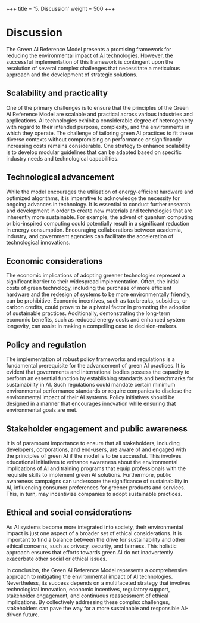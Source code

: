 +++
title = '5. Discussion'
weight = 500
+++
# Discussion

The Green AI Reference Model presents a promising framework for reducing the environmental impact of AI technologies. However, the successful implementation of this framework is contingent upon the resolution of several complex challenges that necessitate a meticulous approach and the development of strategic solutions.

## Scalability and practicality
One of the primary challenges is to ensure that the principles of the Green AI Reference Model are scalable and practical across various industries and applications. AI technologies exhibit a considerable degree of heterogeneity with regard to their intended purpose, complexity, and the environments in which they operate. The challenge of tailoring green AI practices to fit these diverse contexts without compromising on performance or significantly increasing costs remains considerable. One strategy to enhance scalability is to develop modular guidelines that can be adapted based on specific industry needs and technological capabilities.

## Technological advancement
While the model encourages the utilisation of energy-efficient hardware and optimized algorithms, it is imperative to acknowledge the necessity for ongoing advances in technology. It is essential to conduct further research and development in order to create new materials and technologies that are inherently more sustainable. For example, the advent of quantum computing or bio-inspired computing could potentially result in a significant reduction in energy consumption. Encouraging  collaborations between academia, industry, and government agencies can facilitate the acceleration of technological innovations.

## Economic considerations
The economic implications of adopting greener technologies represent a significant barrier to their widespread implementation. Often, the initial costs of green technology, including the purchase of more efficient hardware and the redesign of systems to be more environmentally friendly, can be prohibitive. Economic incentives, such as tax breaks, subsidies, or carbon credits, could prove to be a pivotal factor in promoting the adoption of sustainable practices. Additionally, demonstrating the long-term economic benefits, such as reduced energy costs and enhanced system longevity, can assist in making a compelling case to decision-makers. 

## Policy and regulation
The implementation of robust policy frameworks and regulations is a fundamental prerequisite for the advancement of green AI practices. It is evident that governments and international bodies possess the capacity to perform an essential function by establishing standards and benchmarks for sustainability in AI. Such regulations could mandate certain minimum environmental performance standards or require companies to disclose the environmental impact of their AI systems. Policy initiatives should be designed in a manner that encourages innovation while ensuring that environmental goals are met.

## Stakeholder engagement and public awareness
It is of paramount importance to ensure that all stakeholders, including developers, corporations, and end-users, are aware of and engaged with the principles of green AI if the model is to be successful. This involves educational initiatives to enhance awareness about the environmental implications of AI and training programs that equip professionals with the requisite skills to implement green AI solutions. Furthermore, public awareness campaigns can underscore the significance of sustainability in AI, influencing consumer preferences for greener products and services. This, in turn, may incentivize companies to adopt sustainable practices.

## Ethical and social considerations
As AI systems become more integrated into society, their environmental impact is just one aspect of a broader set of ethical considerations. It is important to find a balance between the drive for sustainability and other ethical concerns, such as privacy, security, and fairness. This holistic approach ensures that efforts towards green AI do not inadvertently exacerbate other social or ethical issues.

In conclusion, the Green AI Reference Model represents a comprehensive approach to mitigating the environmental impact of AI technologies. Nevertheless, its success depends on a multifaceted strategy that involves technological innovation, economic incentives, regulatory support, stakeholder engagement, and continuous reassessment of ethical implications. By collectively addressing these complex challenges, stakeholders can pave the way for a more sustainable and responsible AI-driven future.